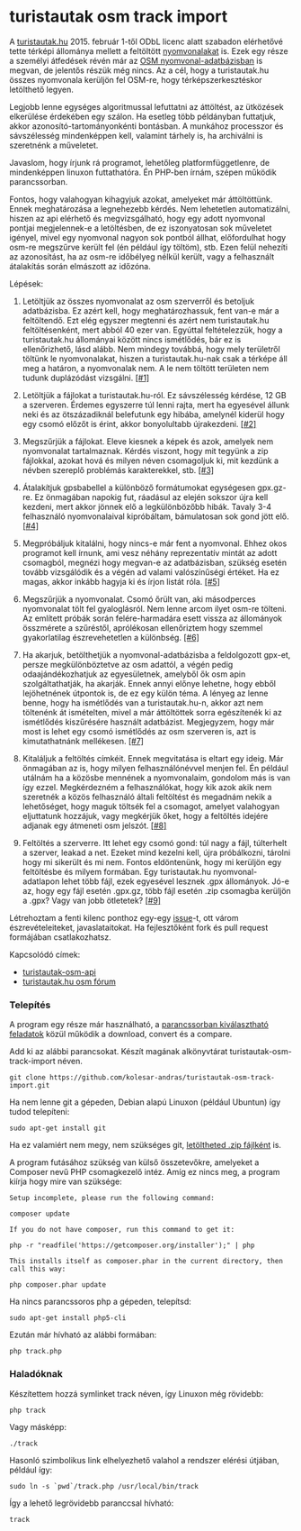 turistautak osm track import
============================

A [turistautak.hu](http://turistautak.hu/) 2015. február 1-től ODbL licenc alatt szabadon elérhetővé tette térképi állománya mellett a feltöltött [nyomvonalakat](http://turistautak.hu/tracks.php) is. Ezek egy része a személyi átfedések révén már az [OSM nyomvonal-adatbázisban](http://www.openstreetmap.org/traces) is megvan, de jelentős részük még nincs. Az a cél, hogy a turistautak.hu összes nyomvonala kerüljön fel OSM-re, hogy térképszerkesztéskor letölthető legyen.

Legjobb lenne egységes algoritmussal lefuttatni az áttöltést, az ütközések elkerülése érdekében egy szálon. Ha esetleg több példányban futtatjuk, akkor azonosító-tartományonkénti bontásban. A munkához processzor és sávszélesség mindenképpen kell, valamint tárhely is, ha archiválni is szeretnénk a műveletet.

Javaslom, hogy írjunk rá programot, lehetőleg platformfüggetlenre, de mindenképpen linuxon futtathatóra. Én PHP-ben írnám, szépen működik parancssorban.

Fontos, hogy valahogyan kihagyjuk azokat, amelyeket már áttöltöttünk. Ennek meghatározása a legnehezebb kérdés. Nem lehetetlen automatizálni, hiszen az api elérhető és megvizsgálható, hogy egy adott nyomvonal pontjai megjelennek-e a letöltésben, de ez iszonyatosan sok műveletet igényel, mivel egy nyomvonal nagyon sok pontból állhat, előfordulhat hogy osm-re megszűrve került fel (én például így töltöm), stb. Ezen felül nehezíti az azonosítást, ha az osm-re időbélyeg nélkül került, vagy a felhasznált átalakítás során elmászott az időzóna.

Lépések:

1. Letöltjük az összes nyomvonalat az osm szerverről és betoljuk adatbázisba. Ez azért kell, hogy meghatározhassuk, fent van-e már a feltöltendő. Ezt elég egyszer megtenni és azért nem turistautak.hu feltöltésenként, mert abból 40 ezer van. Egyúttal feltételezzük, hogy a turistautak.hu állományai között nincs ismétlődés, bár ez is ellenőrizhető, lásd alább. Nem mindegy továbbá, hogy mely területről töltünk le nyomvonalakat, hiszen a turistautak.hu-nak csak a térképe áll meg a határon, a nyomvonalak nem. A le nem töltött területen nem tudunk duplázódást vizsgálni. [[#1]](https://github.com/kolesar-andras/turistautak-osm-track-import/issues/1)

2. Letöltjük a fájlokat a turistautak.hu-ról. Ez sávszélesség kérdése, 12 GB a szerveren. Érdemes egyszerre túl lenni rajta, mert ha egyesével állunk neki és az ötszázadiknál belefutunk egy hibába, amelynél kiderül hogy egy csomó előzőt is érint, akkor bonyolultabb újrakezdeni. [[#2]](https://github.com/kolesar-andras/turistautak-osm-track-import/issues/2)

3. Megszűrjük a fájlokat. Eleve kiesnek a képek és azok, amelyek nem nyomvonalat tartalmaznak. Kérdés viszont, hogy mit tegyünk a zip fájlokkal, azokat hová és milyen néven csomagoljuk ki, mit kezdünk a névben szereplő problémás karakterekkel, stb. [[#3]](https://github.com/kolesar-andras/turistautak-osm-track-import/issues/3)

4. Átalakítjuk gpsbabellel a különböző formátumokat egységesen gpx.gz-re. Ez önmagában napokig fut, ráadásul az elején sokszor újra kell kezdeni, mert akkor jönnek elő a legkülönbözőbb hibák. Tavaly 3-4 felhasználó nyomvonalaival kipróbáltam, bámulatosan sok gond jött elő. [[#4]](https://github.com/kolesar-andras/turistautak-osm-track-import/issues/4)

5. Megpróbáljuk kitalálni, hogy nincs-e már fent a nyomvonal. Ehhez okos programot kell írnunk, ami vesz néhány reprezentatív mintát az adott csomagból, megnézi hogy megvan-e az adatbázisban, szükség esetén tovább vizsgálódik és a végén ad valami valószínűségi értéket. Ha ez magas, akkor inkább hagyja ki és írjon listát róla. [[#5]](https://github.com/kolesar-andras/turistautak-osm-track-import/issues/5)

6. Megszűrjük a nyomvonalat. Csomó őrült van, aki másodperces nyomvonalat tölt fel gyaloglásról. Nem lenne arcom ilyet osm-re tölteni. Az említett próbák során felére-harmadára esett vissza az állományok összmérete a szűréstől, aprólékosan ellenőriztem hogy szemmel gyakorlatilag észrevehetetlen a különbség. [[#6]](https://github.com/kolesar-andras/turistautak-osm-track-import/issues/6)

7. Ha akarjuk, betölthetjük a nyomvonal-adatbázisba a feldolgozott gpx-et, persze megkülönböztetve az osm adattól, a végén pedig odaajándékozhatjuk az egyesületnek, amelyből ők osm apin szolgáltathatják, ha akarják. Ennek annyi előnye lehetne, hogy ebből lejöhetnének útpontok is, de ez egy külön téma. A lényeg az lenne benne, hogy ha ismétlődés van a turistautak.hu-n, akkor azt nem töltenénk át ismételten, mivel a már áttöltöttek sorra egészítenék ki az ismétlődés kiszűrésére használt adatbázist. Megjegyzem, hogy már most is lehet egy csomó ismétlődés az osm szerveren is, azt is kimutathatnánk mellékesen. [[#7]](https://github.com/kolesar-andras/turistautak-osm-track-import/issues/7)

8. Kitaláljuk a feltöltés címkéit. Ennek megvitatása is eltart egy ideig. Már önmagában az is, hogy milyen felhasználónévvel menjen fel. Én például utálnám ha a közösbe mennének a nyomvonalaim, gondolom más is van így ezzel. Megkérdezném a felhasználókat, hogy kik azok akik nem szeretnék a közös felhasználó általi feltöltést és megadnám nekik a lehetőséget, hogy maguk töltsék fel a csomagot, amelyet valahogyan eljuttatunk hozzájuk, vagy megkérjük őket, hogy a feltöltés idejére adjanak egy átmeneti osm jelszót. [[#8]](https://github.com/kolesar-andras/turistautak-osm-track-import/issues/8)

9. Feltöltés a szerverre. Itt lehet egy csomó gond: túl nagy a fájl, túlterhelt a szerver, leakad a net. Ezeket mind kezelni kell, újra próbálkozni, tárolni hogy mi sikerült és mi nem. Fontos eldöntenünk, hogy mi kerüljön egy feltöltésbe és milyem formában. Egy turistautak.hu nyomvonal-adatlapon lehet több fájl, ezek egyesével lesznek .gpx állományok. Jó-e az, hogy egy fájl esetén .gpx.gz, több fájl esetén .zip csomagba kerüljön a .gpx? Vagy van jobb ötletetek? [[#9]](https://github.com/kolesar-andras/turistautak-osm-track-import/issues/9)

Létrehoztam a fenti kilenc ponthoz egy-egy [issue](https://github.com/kolesar-andras/turistautak-osm-track-import/issues)-t, ott várom észrevételeiteket, javaslataitokat. Ha fejlesztőként fork és pull request formájában csatlakozhatsz.

Kapcsolódó címek:

* [turistautak-osm-api](https://github.com/kolesar-andras/turistautak-osm-api)
* [turistautak.hu osm fórum](http://turistautak.hu/forum.php?id=osm)

### Telepítés

A program egy része már használható, a [parancssorban kiválasztható feladatok](https://github.com/kolesar-andras/turistautak-osm-track-import/issues/11) közül működik a download, convert és a compare.

Add ki az alábbi parancsokat. Készít magának alkönyvtárat turistautak-osm-track-import néven.

	git clone https://github.com/kolesar-andras/turistautak-osm-track-import.git
	
Ha nem lenne git a gépeden, Debian alapú Linuxon (például Ubuntun) így tudod telepíteni:
	
	sudo apt-get install git
	
Ha ez valamiért nem megy, nem szükséges git, [letöltheted .zip fájlként](https://github.com/kolesar-andras/turistautak-osm-track-import/archive/master.zip) is.

A program futásához szükség van külső összetevőkre, amelyeket a Composer nevű PHP csomagkezelő intéz. Amíg ez nincs meg, a program kiírja hogy mire van szüksége:

	Setup incomplete, please run the following command:

	composer update

	If you do not have composer, run this command to get it:

	php -r "readfile('https://getcomposer.org/installer');" | php

	This installs itself as composer.phar in the current directory, then call this way:

	php composer.phar update

Ha nincs parancssoros php a gépeden, telepítsd:

	sudo apt-get install php5-cli

Ezután már hívható az alábbi formában:

	php track.php	
	
### Haladóknak

Készítettem hozzá symlinket track néven, így Linuxon még rövidebb:

	php track
	
Vagy másképp:

	./track
	
Hasonló szimbolikus link elhelyezhető valahol a rendszer elérési útjában, például így:

	sudo ln -s `pwd`/track.php /usr/local/bin/track
	
Így a lehető legrövidebb paranccsal hívható:

	track
